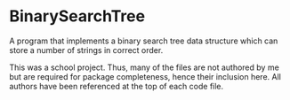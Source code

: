 # BinarySearchTree
A program that implements a binary search tree data structure which can store a number of strings in correct order.

This was a school project. 
Thus, many of the files are not authored by me but are required for package completeness, hence their inclusion here.
All authors have been referenced at the top of each code file.
